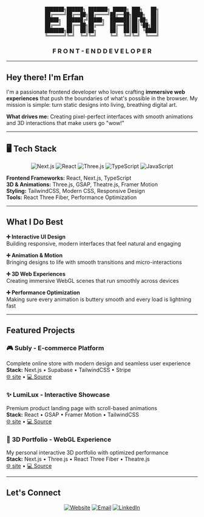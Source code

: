 <div align="center">

```
███████╗██████╗ ███████╗ █████╗ ███╗   ██╗
██╔════╝██╔══██╗██╔════╝██╔══██╗████╗  ██║
█████╗  ██████╔╝█████╗  ███████║██╔██╗ ██║
██╔══╝  ██╔══██╗██╔══╝  ██╔══██║██║╚██╗██║
███████╗██║  ██║██╗     ██║  ██║██║ ╚████║
╚══════╝╚═╝  ╚═╝╚═╝     ╚═╝  ╚═╝╚═╝  ╚═══╝
```

### **F R O N T - E N D   D E V E L O P E R**

</div>

---

##  Hey there! I'm Erfan

I'm a passionate frontend developer who loves crafting **immersive web experiences** that push the boundaries of what's possible in the browser. My mission is simple: turn static designs into living, breathing digital art.

**What drives me:** Creating pixel-perfect interfaces with smooth animations and 3D interactions that make users go "wow!"

---

## 🖥️  Tech Stack
 
<div align="center">

![Next.js](https://img.shields.io/badge/Next.js-000000?style=for-the-badge&logo=next.js&logoColor=white)
![React](https://img.shields.io/badge/React-20232A?style=for-the-badge&logo=react&logoColor=61DAFB)
![Three.js](https://img.shields.io/badge/Three.js-000000?style=for-the-badge&logo=three.js&logoColor=white)
![TypeScript](https://img.shields.io/badge/TypeScript-007ACC?style=for-the-badge&logo=typescript&logoColor=white)
![JavaScript](https://img.shields.io/badge/JavaScript-F7DF1E?style=for-the-badge&logo=javascript&logoColor=black)

</div>

**Frontend Frameworks:** React, Next.js, TypeScript  
**3D & Animations:** Three.js, GSAP, Theatre.js, Framer Motion  
**Styling:** TailwindCSS, Modern CSS, Responsive Design  
**Tools:** React Three Fiber, Performance Optimization

---

##  What I Do Best

**➕ Interactive UI Design**  
Building responsive, modern interfaces that feel natural and engaging

**➕ Animation & Motion**  
Bringing designs to life with smooth transitions and micro-interactions

**➕ 3D Web Experiences**  
Creating immersive WebGL scenes that run smoothly across devices

**➕ Performance Optimization**  
Making sure every animation is buttery smooth and every load is lightning fast

---

##  Featured Projects

### 🎮 **Subly** - E-commerce Platform
Complete online store with modern design and seamless user experience  
**Stack:** Next.js • Supabase • TailwindCSS • Stripe  
[🌐 site](https://subly.com/) • [💻 Source](https://github.com/erfan-mirasadi/SUBLY)
### ✨ **LumiLux** - Interactive Showcase  
Premium product landing page with scroll-based animations  
**Stack:** React • GSAP • Framer Motion • TailwindCSS  
[🌐 site](https://lumiluxe.studio/) • [💻 Source](https://github.com/erfan-mirasadi/LumiLuxe)

### 🧊 **3D Portfolio** - WebGL Experience
My personal interactive 3D portfolio with optimized performance  
**Stack:** Next.js • Three.js • React Three Fiber • Theatre.js  
[🌐 site](https://iamerfan.me) • [💻 Source](https://github.com/erfan-mirasadi/IamErfan)

---

##  Let's Connect

<div align="center">

[![Website](https://img.shields.io/badge/🌐_Website-iamerfan.me-4285F4?style=for-the-badge)](https://iamerfan.me)
[![Email](https://img.shields.io/badge/📧_Email-Contact_Me-EA4335?style=for-the-badge)](mailto:erfan.mirasadi@gmail.com)
[![LinkedIn](https://img.shields.io/badge/💼_LinkedIn-Connect-0A66C2?style=for-the-badge)](https://linkedin.com/in/erfan-mirasadi)

</div>
